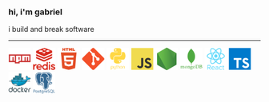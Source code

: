 ### hi, i'm gabriel
i build and break software

---


<a href="https://www.npmjs.com/" target="_blank"><img src="https://raw.githubusercontent.com/devicons/devicon/master/icons/npm/npm-original-wordmark.svg" alt="NPM" width="45" height="45"/></a>
<a href="https://redis.io/" target="_blank"><img src="https://raw.githubusercontent.com/devicons/devicon/master/icons/redis/redis-plain-wordmark.svg" alt="Redis" width="45" height="45"/></a>
<a href="https://html.spec.whatwg.org/" target="_blank"><img src="https://raw.githubusercontent.com/devicons/devicon/master/icons/html5/html5-plain-wordmark.svg" alt="HTML5" width="45" height="45"/></a>
<a href="https://git-scm.com/" target="_blank"><img src="https://raw.githubusercontent.com/devicons/devicon/master/icons/git/git-original.svg" alt="Git" width="45" height="45"/></a>
<a href="https://python.org/" target="_blank"><img src="https://raw.githubusercontent.com/devicons/devicon/master/icons/python/python-plain-wordmark.svg" alt="Python" width="45" height="45"/></a>
<a href="https://ecmascript.org/" target="_blank"><img src="https://raw.githubusercontent.com/devicons/devicon/master/icons/javascript/javascript-original.svg" alt="Javascript" width="45" height="45"/></a>
<a href="https://nodejs.org/" target="_blank"><img src="https://raw.githubusercontent.com/devicons/devicon/master/icons/nodejs/nodejs-original.svg" alt="NodeJS" width="45" height="45"/></a>
<a href="https://mongodb.com/" target="_blank"><img src="https://raw.githubusercontent.com/devicons/devicon/master/icons/mongodb/mongodb-plain-wordmark.svg" alt="MongoDB" width="45" height="45"/></a>
<a href="https://reactjs.org/" target="_blank"><img src="https://raw.githubusercontent.com/devicons/devicon/master/icons/react/react-original-wordmark.svg" alt="React" width="45" height="45"/></a>
<a href="https://typescriptlang.org/" target="_blank"><img src="https://raw.githubusercontent.com/devicons/devicon/master/icons/typescript/typescript-original.svg" alt="TypeScript" width="45" height="45"/></a>
<a href="https://docker.com/" target="_blank"><img src="https://raw.githubusercontent.com/devicons/devicon/master/icons/docker/docker-original-wordmark.svg" alt="Docker" width="45" height="45"/></a>
<a href="https://postgresql.org/" target="_blank"><img src="https://raw.githubusercontent.com/devicons/devicon/master/icons/postgresql/postgresql-plain-wordmark.svg" alt="Postgres" width="45" height="45"/></a>
